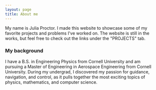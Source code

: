 ```yaml
---
layout: page
title: About me
---
```


My name is Julia Proctor. I made this website to showcase some of my favorite projects and problems I've worked on. The website is still in the works, but feel free to check out the links under the "PROJECTS" tab.

### My background

I have a B.S. in Engineering Physics from Cornell University and am pursuing a Master of Engineering in Aerospace Engineering from Cornell University. During my undergrad, I discovered my passion for guidance, navigation, and control, as it pulls together the most exciting topics of physics, mathematics, and computer science. 

